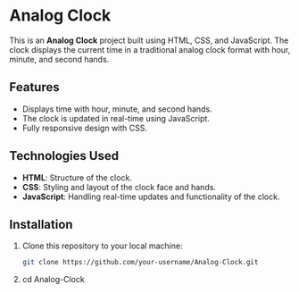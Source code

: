 # Analog Clock

This is an **Analog Clock** project built using HTML, CSS, and JavaScript. The clock displays the current time in a traditional analog clock format with hour, minute, and second hands.

## Features

- Displays time with hour, minute, and second hands.
- The clock is updated in real-time using JavaScript.
- Fully responsive design with CSS.

## Technologies Used

- **HTML**: Structure of the clock.
- **CSS**: Styling and layout of the clock face and hands.
- **JavaScript**: Handling real-time updates and functionality of the clock.

## Installation

1. Clone this repository to your local machine:
   ```bash
   git clone https://github.com/your-username/Analog-Clock.git
2. cd Analog-Clock
